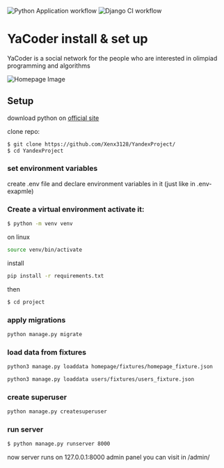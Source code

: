 ![Python Application workflow](https://github.com/Xenx3128/YandexProject/actions/workflows/python-app.yml/badge.svg)
![Django CI workflow](https://github.com/Xenx3128/YandexProject/actions/workflows/django.yml/badge.svg)

# YaCoder install & set up
YaCoder is a social network for the people who are interested in olimpiad programming and algorithms

![Homepage Image](project/static/img/readme1.png)


## Setup
download python on [official site](https://www.python.org/)

clone repo:

```sh
$ git clone https://github.com/Xenx3128/YandexProject/
$ cd YandexProject
```

### set environment variables
create .env file and declare environment variables in it (just like in .env-exapmle)



### Create a virtual environment activate it:
```sh
$ python -m venv venv
```
on linux
```sh
source venv/bin/activate
```
install 
```sh
pip install -r requirements.txt
```
then 
```sh
$ cd project
```

### apply migrations
```sh
python manage.py migrate
```
### load data from fixtures
```sh
python3 manage.py loaddata homepage/fixtures/homepage_fixture.json
```
```sh
python3 manage.py loaddata users/fixtures/users_fixture.json
```

### create superuser
```sh
python manage.py createsuperuser
```

### run server
```sh
$ python manage.py runserver 8000
```
now server runs on 127.0.0.1:8000
admin panel you can visit in /admin/